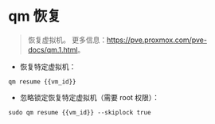# qm 恢复

> 恢复虚拟机。
> 更多信息：<https://pve.proxmox.com/pve-docs/qm.1.html>。

- 恢复特定虚拟机：

`qm resume {{vm_id}}`

- 忽略锁定恢复特定虚拟机（需要 root 权限）：

`sudo qm resume {{vm_id}} --skiplock true`